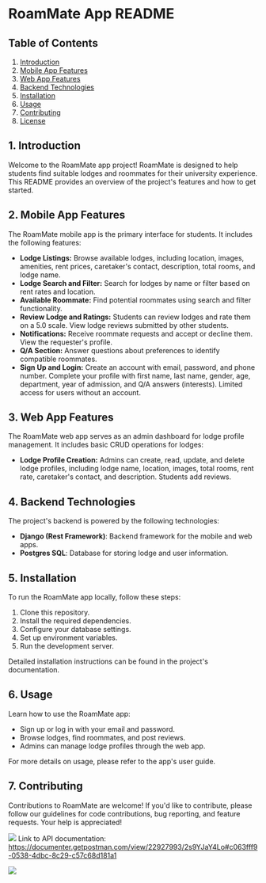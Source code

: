 # RoamMate App README

## Table of Contents
1. [Introduction](#introduction)
2. [Mobile App Features](#mobile-app-features)
3. [Web App Features](#web-app-features)
4. [Backend Technologies](#backend-technologies)
5. [Installation](#installation)
6. [Usage](#usage)
7. [Contributing](#contributing)
8. [License](#license)

## 1. Introduction
Welcome to the RoamMate app project! RoamMate is designed to help students find suitable lodges and roommates for their university experience. This README provides an overview of the project's features and how to get started.

## 2. Mobile App Features
The RoamMate mobile app is the primary interface for students. It includes the following features:

- **Lodge Listings:** Browse available lodges, including location, images, amenities, rent prices, caretaker's contact, description, total rooms, and lodge name.
- **Lodge Search and Filter:** Search for lodges by name or filter based on rent rates and location.
- **Available Roommate:** Find potential roommates using search and filter functionality.
- **Review Lodge and Ratings:** Students can review lodges and rate them on a 5.0 scale. View lodge reviews submitted by other students.
- **Notifications:** Receive roommate requests and accept or decline them. View the requester's profile.
- **Q/A Section:** Answer questions about preferences to identify compatible roommates.
- **Sign Up and Login:** Create an account with email, password, and phone number. Complete your profile with first name, last name, gender, age, department, year of admission, and Q/A answers (interests). Limited access for users without an account.

## 3. Web App Features
The RoamMate web app serves as an admin dashboard for lodge profile management. It includes basic CRUD operations for lodges:

- **Lodge Profile Creation:** Admins can create, read, update, and delete lodge profiles, including lodge name, location, images, total rooms, rent rate, caretaker's contact, and description. Students add reviews.

## 4. Backend Technologies
The project's backend is powered by the following technologies:

- **Django (Rest Framework)**: Backend framework for the mobile and web apps.
- **Postgres SQL**: Database for storing lodge and user information.

## 5. Installation
To run the RoamMate app locally, follow these steps:

1. Clone this repository.
2. Install the required dependencies.
3. Configure your database settings.
4. Set up environment variables.
5. Run the development server.

Detailed installation instructions can be found in the project's documentation.

## 6. Usage
Learn how to use the RoamMate app:

- Sign up or log in with your email and password.
- Browse lodges, find roommates, and post reviews.
- Admins can manage lodge profiles through the web app.

For more details on usage, please refer to the app's user guide.

## 7. Contributing
Contributions to RoamMate are welcome! If you'd like to contribute, please follow our guidelines for code contributions, bug reporting, and feature requests. Your help is appreciated!

![](https://github.com/Mi6ixx/mobile_web_admin_app_backend/blob/master/Blank%20diagram%20(1).jpeg)
Link to API documentation:
https://documenter.getpostman.com/view/22927993/2s9YJaY4Lo#c063fff9-0538-4dbc-8c29-c57c68d181a1

![](https://github.com/Mi6ixx/mobile_web_admin_app_backend/blob/master/Screenshot_20231010-152431~2.png)
